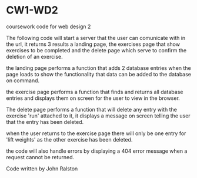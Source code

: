 # CW1-WD2
coursework code for web design 2

The following code will start a server that the user can comunicate with in the url, 
it returns 3 results a landing page, the exercises page that show exercises to be completed and the delete page which serve to confirm the deletion of an exercise.

the landing page performs a function that adds 2 database entries when the page loads to show the functionality that data can be added to the database on command.

the exercise page performs a function that finds and returns all database entries and displays them on screen for the user to view in the browser.

The delete page performs a function that will delete any entry with the exercise 'run' attached to it, 
it displays a message on screen telling the user that the entry has been deleted.

when the user returns to the exercise page there will only be one entry for 'lift weights' as the other exercise has been deleted.

the code will also handle errors by displaying a 404 error message when a request cannot be returned.

Code written by John Ralston
